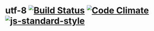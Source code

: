 # utf-8 [![Build Status](https://travis-ci.org/ileri/utf-8.svg?branch=master)](https://travis-ci.org/ileri/utf-8) [![Code Climate](https://codeclimate.com/github/ileri/utf-8/badges/gpa.svg)](https://codeclimate.com/github/ileri/utf-8) [![js-standard-style](https://img.shields.io/badge/code%20style-standard-brightgreen.svg?style=flat)](https://github.com/feross/standard)
